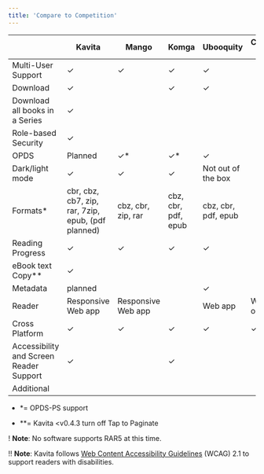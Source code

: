 ```yaml
---
title: 'Compare to Competition'
---
```


| | Kavita | Mango | Komga | Ubooquity | Calibre-web |
|  ------ | ------ | ------ | ------ | ------ | ------ |
| Multi-User Support | ✓ | ✓ | ✓ | ✓ | |
| Download |✓ | | ✓|✓ | |
| Download all books in a Series |✓ | | | | |
| Role-based Security|✓ | | | |
| OPDS  | Planned | ✓* | ✓* | ✓ | |
| Dark/light mode | ✓ | ✓ | ✓ | Not out of the box| |
| Formats* | cbr, cbz, cb7, zip, rar, 7zip, epub, (pdf planned) | cbz, cbr, zip, rar | cbz, cbr, pdf, epub | cbz, cbr, pdf, epub | |
| Reading Progress | ✓ | ✓ | ✓ | ✓ | |
| eBook text Copy** | ✓ | | | | |
| Metadata | planned |  | |✓ | |
| Reader| Responsive Web app | Responsive Web app | | Web app | Web only |
| Cross Platform | ✓ | ✓ | ✓ | ✓ |✓ |
| Accessibility and Screen Reader Support | ✓ | | ✓ | | |
| Additional | | | | | |

* *= OPDS-PS support

* **= Kavita <v0.4.3 turn off Tap to Paginate 

! **Note**: No software supports RAR5 at this time.

!! **Note**: Kavita follows [Web Content Accessibility Guidelines](https://www.w3.org/TR/WCAG21/) (WCAG) 2.1 to support readers with disabilities.